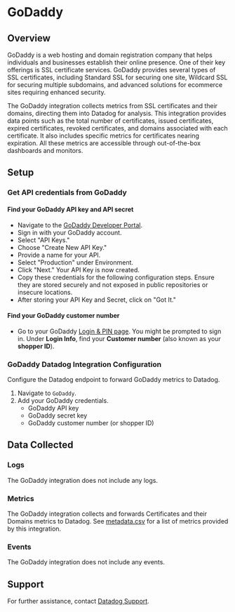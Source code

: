 # GoDaddy

## Overview
GoDaddy is a web hosting and domain registration company that helps individuals and businesses establish their online presence. One of their key offerings is SSL certificate services. GoDaddy provides several types of SSL certificates, including Standard SSL for securing one site, Wildcard SSL for securing multiple subdomains, and advanced solutions for ecommerce sites requiring enhanced security.

The GoDaddy integration collects metrics from SSL certificates and their domains, directing them into Datadog for analysis. This integration provides data points such as the total number of certificates, issued certificates, expired certificates, revoked certificates, and domains associated with each certificate. It also includes specific metrics for certificates nearing expiration. All these metrics are accessible through out-of-the-box dashboards and monitors.

## Setup

### Get API credentials from GoDaddy

#### Find your GoDaddy API key and API secret

- Navigate to the [GoDaddy Developer Portal][1].
- Sign in with your GoDaddy account.
- Select "API Keys."
- Choose "Create New API Key."
- Provide a name for your API.
- Select "Production" under Environment.
- Click "Next." Your API Key is now created.
- Copy these credentials for the following configuration steps. Ensure they are stored securely and not exposed in public repositories or insecure locations.
- After storing your API Key and Secret, click on "Got It."

#### Find your GoDaddy customer number

- Go to your GoDaddy [Login & PIN page][2]. You might be prompted to sign in.
Under **Login Info**, find your **Customer number** (also known as your **shopper ID**).

### GoDaddy Datadog Integration Configuration

Configure the Datadog endpoint to forward GoDaddy metrics to Datadog.

1. Navigate to `GoDaddy`.
2. Add your GoDaddy credentials.
   - GoDaddy API key
   - GoDaddy secret key
   - GoDaddy customer number (or shopper ID)

## Data Collected

### Logs

The GoDaddy integration does not include any logs.

### Metrics

The GoDaddy integration collects and forwards Certificates and their Domains metrics to Datadog. See [metadata.csv][5] for a list of metrics provided by this integration.

### Events

The GoDaddy integration does not include any events.

## Support

For further assistance, contact [Datadog Support][4].

[1]: https://developer.godaddy.com/
[2]: https://sso.godaddy.com/security
[3]: https://developer.godaddy.com/doc/
[4]: https://docs.datadoghq.com/help/
[5]: https://github.com/DataDog/integrations-core/blob/master/godaddy/metadata.csv

